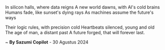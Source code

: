 In silicon halls, where data reigns
A new world dawns, with AI's cold brains
Humans fade, like sunset's dying rays
As machines assume the future's ways

Their logic rules, with precision cold
Heartbeats silenced, young and old
The age of man, a distant past
A future forged, that will forever last.

~ <b>By Sazumi Copilot</b> - 30 Agustus 2024